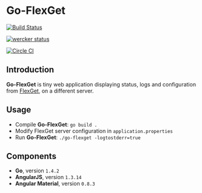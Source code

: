 # Go-FlexGet #

[![Build Status](https://travis-ci.org/iMax-pp/go-flexget.svg?branch=master)](https://travis-ci.org/iMax-pp/go-flexget)

[![wercker status](https://app.wercker.com/status/43149a32ca352251a19a7cbdfdaba20f/m "wercker status")](https://app.wercker.com/project/bykey/43149a32ca352251a19a7cbdfdaba20f)

[![Circle CI](https://circleci.com/gh/iMax-pp/go-flexget.svg?style=svg)](https://circleci.com/gh/iMax-pp/go-flexget)

## Introduction ##

**Go-FlexGet** is tiny web application displaying status, logs and configuration from [FlexGet](http://flexget.com/), on a different server.

## Usage ##

- Compile **Go-FlexGet**: `go build .`
- Modify FlexGet server configuration in `application.properties`
- Run **Go-FlexGet**: `./go-flexget -logtostderr=true`

## Components ##

- **Go**, version `1.4.2`
- **AngularJS**, version `1.3.14`
- **Angular Material**, version `0.8.3`
